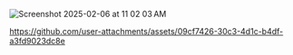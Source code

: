 ![Screenshot 2025-02-06 at 11 02 03 AM](https://github.com/user-attachments/assets/191c24bb-af78-4183-b0fd-60b764c3e0ed)


https://github.com/user-attachments/assets/09cf7426-30c3-4d1c-b4df-a3fd9023dc8e

